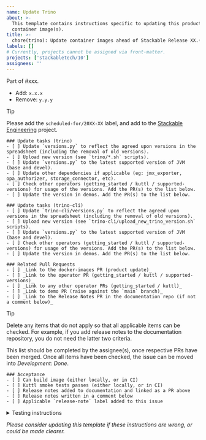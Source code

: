 ```yaml
---
name: Update Trino
about: >-
  This template contains instructions specific to updating this product and/or
  container image(s).
title: >-
  chore(trino): Update container images ahead of Stackable Release XX.(X)X
labels: []
# Currently, projects cannot be assigned via front-matter.
projects: ['stackabletech/10']
assignees: ''
---
```


Part of #xxx.

<!--
This gives hints to the person doing the work.
Add/Change/Remove anything that isn't applicable anymore
-->
- Add: `x.x.x`
- Remove: `y.y.y`

> [!TIP]
> Please add the `scheduled-for/20XX-XX` label, and add to the [Stackable Engineering][1] project.
>
> [1]: https://github.com/orgs/stackabletech/projects/10

```[tasklist]
### Update tasks (trino)
- [ ] Update `versions.py` to reflect the agreed upon versions in the spreadsheet (including the removal of old versions).
- [ ] Upload new version (see `trino/*.sh` scripts).
- [ ] Update `versions.py` to the latest supported version of JVM (base and devel).
- [ ] Update other dependencies if applicable (eg: jmx_exporter, opa_authorizer, storage_connector, etc).
- [ ] Check other operators (getting_started / kuttl / supported-versions) for usage of the versions. Add the PR(s) to the list below.
- [ ] Update the version in demos. Add the PR(s) to the list below.
```

```[tasklist]
### Update tasks (trino-cli)
- [ ] Update `trino-cli/versions.py` to reflect the agreed upon versions in the spreadsheet (including the removal of old versions).
- [ ] Upload new version (see `trino-cli/upload_new_trino_version.sh` scripts).
- [ ] Update `versions.py` to the latest supported version of JVM (base and devel).
- [ ] Check other operators (getting_started / kuttl / supported-versions) for usage of the versions. Add the PR(s) to the list below.
- [ ] Update the version in demos. Add the PR(s) to the list below.
```

```[tasklist]
### Related Pull Requests
- [ ] _Link to the docker-images PR (product update)_
- [ ] _Link to the operator PR (getting_started / kuttl / supported-versions)_
- [ ] _Link to any other operator PRs (getting_started / kuttl)_
- [ ] _Link to demo PR (raise against the `main` branch)_
- [ ] _Link to the Release Notes PR in the documentation repo (if not a comment below)_
```

> [!TIP]
> Delete any items that do not apply so that all applicable items can be checked.
> For example, if you add release notes to the documentation repository, you do not need the latter two criteria.

This list should be completed by the assignee(s), once respective PRs have been merged. Once all items have been checked, the issue can be moved into _Development: Done_.

```[tasklist]
### Acceptance
- [ ] Can build image (either locally, or in CI)
- [ ] Kuttl smoke tests passes (either locally, or in CI)
- [ ] Release notes added to documentation and linked as a PR above
- [ ] Release notes written in a comment below
- [ ] Applicable `release-note` label added to this issue
```

<details>
<summary>Testing instructions</summary>

```shell
# See the latest version at https://pypi.org/project/image-tools-stackabletech/
pip install image-tools-stackabletech==0.0.13

bake --product trino=x.y.z # where x.y.z is the new version added in this PR
bake --product trino-cli=x.y.z # where x.y.z is the new version added in this PR

kind load docker-image oci.stackable.tech/sdp/trino:x.y.z-stackable0.0.0-dev
kind load docker-image oci.stackable.tech/sdp/trino-cli:x.y.z-stackable0.0.0-dev

# Change directory into the trino-operator repository and update the
# product version in tests/test-definition.yaml
./scripts/run-tests --test-suite smoke-latest # or similar
```

</details>

_Please consider updating this template if these instructions are wrong, or
could be made clearer._
